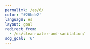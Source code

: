 ```yaml
---
permalink: /es/6/
color: '#26bde2'
language: es
layout: goal
redirect_from:
  - /es/clean-water-and-sanitation/
sdg_goal: '6'
---
```

